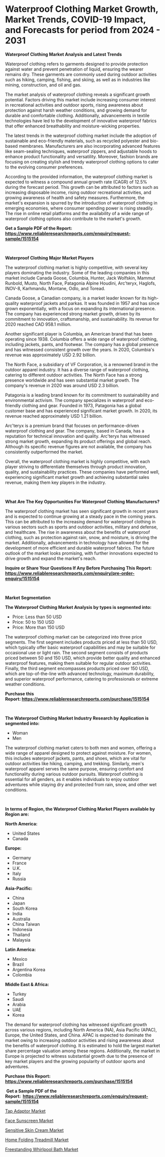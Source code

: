 <p><h1>Waterproof Clothing Market Growth, Market Trends, COVID-19 Impact, and Forecasts for period from 2024 - 2031</h1></p><p><strong>Waterproof Clothing Market Analysis and Latest Trends</strong></p>
<p><p>Waterproof clothing refers to garments designed to provide protection against water and prevent penetration of liquid, ensuring the wearer remains dry. These garments are commonly used during outdoor activities such as hiking, camping, fishing, and skiing, as well as in industries like mining, construction, and oil and gas.</p><p>The market analysis of waterproof clothing reveals a significant growth potential. Factors driving this market include increasing consumer interest in recreational activities and outdoor sports, rising awareness about protection against harsh weather conditions, and growing demand for durable and comfortable clothing. Additionally, advancements in textile technologies have led to the development of innovative waterproof fabrics that offer enhanced breathability and moisture-wicking properties.</p><p>The latest trends in the waterproof clothing market include the adoption of sustainable and eco-friendly materials, such as recycled polyester and bio-based membranes. Manufacturers are also incorporating advanced features like seam-sealing techniques, waterproof zippers, and adjustable hoods to enhance product functionality and versatility. Moreover, fashion brands are focusing on creating stylish and trendy waterproof clothing options to cater to the evolving consumer preferences.</p><p>According to the provided information, the waterproof clothing market is expected to witness a compound annual growth rate (CAGR) of 12.5% during the forecast period. This growth can be attributed to factors such as increasing disposable income, rising outdoor recreational activities, and growing awareness of health and safety measures. Furthermore, the market's expansion is spurred by the introduction of waterproof clothing in emerging economies, where consumer spending power is rising steadily. The rise in online retail platforms and the availability of a wide range of waterproof clothing options also contribute to the market's growth.</p></p>
<p><strong>Get a Sample PDF of the Report:&nbsp; <a href="https://www.reliableresearchreports.com/enquiry/request-sample/1515154">https://www.reliableresearchreports.com/enquiry/request-sample/1515154</a></strong></p>
<p>&nbsp;</p>
<p><strong>Waterproof Clothing Major Market Players</strong></p>
<p><p>The waterproof clothing market is highly competitive, with several key players dominating the industry. Some of the leading companies in this market include Canada Goose, Columbia, Hunter, Jack Wolfskin, Mammut Runbold, Musto, North Face, Patagonia Alpine Houdini, Arc'teryx, Haglofs, INOV-8, Karhmandu, Montane, Odlo, and Toread.</p><p>Canada Goose, a Canadian company, is a market leader known for its high-quality waterproof jackets and parkas. It was founded in 1957 and has since grown exponentially, with a focus on expanding its international presence. The company has experienced strong market growth, driven by its commitment to innovation, craftsmanship, and sustainability. Its revenue for 2020 reached CAD 958.1 million.</p><p>Another significant player is Columbia, an American brand that has been operating since 1938. Columbia offers a wide range of waterproof clothing, including jackets, pants, and footwear. The company has a global presence and has witnessed consistent growth over the years. In 2020, Columbia's revenue was approximately USD 2.92 billion.</p><p>The North Face, a subsidiary of VF Corporation, is a renowned brand in the outdoor apparel industry. It has a diverse range of waterproof clothing, catering to different outdoor activities. The North Face has a strong presence worldwide and has seen substantial market growth. The company's revenue in 2020 was around USD 2.3 billion.</p><p>Patagonia is a leading brand known for its commitment to sustainability and environmental activism. The company specializes in waterproof and eco-friendly clothing and gear. Founded in 1973, Patagonia has a global customer base and has experienced significant market growth. In 2020, its revenue reached approximately USD 1.21 billion.</p><p>Arc'teryx is a premium brand that focuses on performance-driven waterproof clothing and gear. The company, based in Canada, has a reputation for technical innovation and quality. Arc'teryx has witnessed strong market growth, expanding its product offerings and global reach. Although its specific revenue figures are not available, the company has consistently outperformed the market.</p><p>Overall, the waterproof clothing market is highly competitive, with each player striving to differentiate themselves through product innovation, quality, and sustainability practices. These companies have performed well, experiencing significant market growth and achieving substantial sales revenue, making them key players in the industry.</p></p>
<p>&nbsp;</p>
<p><strong>What Are The Key Opportunities For Waterproof Clothing Manufacturers?</strong></p>
<p><p>The waterproof clothing market has seen significant growth in recent years and is expected to continue growing at a steady pace in the coming years. This can be attributed to the increasing demand for waterproof clothing in various sectors such as sports and outdoor activities, military and defense, and healthcare. The rise in awareness about the benefits of waterproof clothing, such as protection against rain, snow, and moisture, is driving the market. Additionally, advancements in technology have allowed for the development of more efficient and durable waterproof fabrics. The future outlook of the market looks promising, with further innovations expected to drive growth and expand the market's reach.</p></p>
<p><strong>Inquire or Share Your Questions If Any Before Purchasing This Report: <a href="https://www.reliableresearchreports.com/enquiry/pre-order-enquiry/1515154">https://www.reliableresearchreports.com/enquiry/pre-order-enquiry/1515154</a></strong></p>
<p>&nbsp;</p>
<p><strong>Market Segmentation</strong></p>
<p><strong>The Waterproof Clothing Market Analysis by types is segmented into:</strong></p>
<p><ul><li>Price: Less than 50 USD</li><li>Price: 50 to 150 USD</li><li>Price: More than 150 USD</li></ul></p>
<p><p>The waterproof clothing market can be categorized into three price segments. The first segment includes products priced at less than 50 USD, which typically offer basic waterproof capabilities and may be suitable for occasional use or light rain. The second segment consists of products priced between 50 and 150 USD, which provide better quality and enhanced waterproof features, making them suitable for regular outdoor activities. Finally, the third segment encompasses products priced over 150 USD, which are top-of-the-line with advanced technology, maximum durability, and superior waterproof performance, catering to professionals or extreme weather conditions.</p></p>
<p><strong>Purchase this Report:&nbsp;<a href="https://www.reliableresearchreports.com/purchase/1515154">https://www.reliableresearchreports.com/purchase/1515154</a></strong></p>
<p>&nbsp;</p>
<p><strong>The Waterproof Clothing Market Industry Research by Application is segmented into:</strong></p>
<p><ul><li>Woman</li><li>Men</li></ul></p>
<p><p>The waterproof clothing market caters to both men and women, offering a wide range of apparel designed to protect against moisture. For women, this includes waterproof jackets, pants, and shoes, which are vital for outdoor activities like hiking, camping, and trekking. Similarly, men's waterproof apparel serves the same purpose, ensuring comfort and functionality during various outdoor pursuits. Waterproof clothing is essential for all genders, as it enables individuals to enjoy outdoor adventures while staying dry and protected from rain, snow, and other wet conditions.</p></p>
<p>&nbsp;</p>
<p><strong>In terms of Region, the Waterproof Clothing Market Players available by Region are:</strong></p>
<p>
    <p> <strong> North America: </strong>
        <ul>
            <li>United States</li>
            <li>Canada</li>
        </ul>
        </p> 
    <p> <strong> Europe: </strong>
        <ul>
            <li>Germany</li>
            <li>France</li>
            <li>U.K.</li>
            <li>Italy</li>
            <li>Russia</li>
        </ul>
        </p> 
    <p> <strong> Asia-Pacific: </strong>
        <ul>
            <li>China</li>
            <li>Japan</li>
            <li>South Korea</li>
            <li>India</li>
            <li>Australia</li>
            <li>China Taiwan</li>
            <li>Indonesia</li>
            <li>Thailand</li>
            <li>Malaysia</li>
        </ul>
        </p> 
    <p> <strong> Latin America: </strong>
        <ul>
            <li>Mexico</li>
            <li>Brazil</li>
            <li>Argentina Korea</li>
            <li>Colombia</li>
        </ul>
        </p> 
    <p> <strong> Middle East & Africa: </strong>
        <ul>
            <li>Turkey</li>
            <li>Saudi</li>
            <li>Arabia</li>
            <li>UAE</li>
            <li>Korea</li>
        </ul>
    </p>
    </p>
<p><p>The demand for waterproof clothing has witnessed significant growth across various regions, including North America (NA), Asia Pacific (APAC), Europe, the United States, and China. APAC is expected to dominate the market owing to increasing outdoor activities and rising awareness about the benefits of waterproof clothing. It is estimated to hold the largest market share percentage valuation among these regions. Additionally, the market in Europe is projected to witness substantial growth due to the presence of key market players and the growing popularity of outdoor sports and adventures.</p></p>
<p><strong>Purchase this Report: <a href="https://www.reliableresearchreports.com/purchase/1515154">https://www.reliableresearchreports.com/purchase/1515154</a></strong></p>
<p>&nbsp;<strong>Get a Sample PDF of the Report:&nbsp;&nbsp;<a href="https://www.reliableresearchreports.com/enquiry/request-sample/1515154">https://www.reliableresearchreports.com/enquiry/request-sample/1515154</a></strong></p>
<p><strong></strong></p>
<p><p><a href="https://github.com/mauripalmi/Market-Research-Report-List-1/blob/main/tap-adaptor-market.md">Tap Adaptor Market</a></p><p><a href="https://github.com/julyju69/Market-Research-Report-List-1/blob/main/face-sunscreen-market.md">Face Sunscreen Market</a></p><p><a href="https://github.com/nathandecarvalho/Market-Research-Report-List-1/blob/main/sensitive-skin-cream-market.md">Sensitive Skin Cream Market</a></p><p><a href="https://github.com/joannesouthgate/Market-Research-Report-List-1/blob/main/home-folding-treadmill-market.md">Home Folding Treadmill Market</a></p><p><a href="https://github.com/markusgodoy/Market-Research-Report-List-1/blob/main/freestanding-whirlpool-bath-market.md">Freestanding Whirlpool Bath Market</a></p></p>